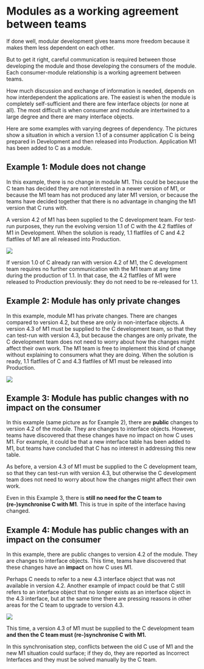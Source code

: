 # Modules as a working agreement between teams

If done well, modular development gives teams more freedom because it makes them less dependent on each other.

But to get it right, careful communication is required between those developing the module and those developing the consumers of the module. Each consumer-module relationship is a working agreement between teams.

How much discussion and exchange of information is needed, depends on how interdependent the applications are. The easiest is when the module is completely self-sufficient and there are few interface objects (or none at all). The most difficult is when consumer and module are intertwined to a large degree and there are many interface objects.

Here are some examples with varying degrees of dependency. The pictures show a situation in which a version 1.1 of a consumer application C is being prepared in Development and then released into Production. Application M1 has been added to C as a module.

## Example 1: Module does not change

In this example, there is no change in module M1. This could be because the C team has decided they are not interested in a newer version of M1, or because the M1 team has not produced any later M1 version, or because the teams have decided together that there is no advantage in changing the M1 version that C runs with.

A version 4.2 of M1 has been supplied to the C development team. For test-run purposes, they run the evolving version 1.1 of C with the 4.2 flatfiles of M1 in Development. When the solution is ready, 1.1 flatfiles of C and 4.2 flatfiles of M1 are all released into Production.

![](/api/Repositories/Modular%20development/assets/b13524a3-9fb8-432e-b574-752cda96b42c.png)

If version 1.0 of C already ran with version 4.2 of M1, the C development team requires no further communication with the M1 team at any time during the production of 1.1. In that case, the 4.2 flatfiles of M1 were released to Production previously: they do not need to be re-released for 1.1.

## Example 2: Module has only private changes

In this example, module M1 has private changes. There are changes compared to version 4.2, but these are only in non-interface objects. A version 4.3 of M1 must be supplied to the C development team, so that they can test-run with version 4.3, but because the changes are only private, the C development team does not need to worry about how the changes might affect their own work. The M1 team is free to implement this kind of change without explaining to consumers what they are doing. When the solution is ready, 1.1 flatfiles of C and 4.3 flatfiles of M1 must be released into Production.

![](/api/Repositories/Modular%20development/assets/bdbe44c5-7ac6-4eea-8e25-e7d46b7dd34a.png)

## Example 3: Module has public changes with no impact on the consumer

In this example (same picture as for Example 2), there are **public** changes to version 4.2 of the module. They are changes to interface objects. However, teams have discovered that these changes have no impact on how C uses M1. For example, it could be that a new interface table has been added to M1, but teams have concluded that C has no interest in addressing this new table.

As before, a version 4.3 of M1 must be supplied to the C development team, so that they can test-run with version 4.3, but otherwise the C development team does not need to worry about how the changes might affect their own work.

Even in this Example 3, there is **still no need for the C team to (re-)synchronise C with M1**. This is true in spite of the interface having changed.

## Example 4: Module has public changes with an impact on the consumer

In this example, there are public changes to version 4.2 of the module. They are changes to interface objects. This time, teams have discovered that these changes have an **impact** on how C uses M1.

Perhaps C needs to refer to a new 4.3 interface object that was not available in version 4.2. Another example of impact could be that C still refers to an interface object that no longer exists as an interface object in the 4.3 interface, but at the same time there are pressing reasons in other areas for the C team to upgrade to version 4.3.

![](/api/Repositories/Modular%20development/assets/6d558fbc-eec8-4ffe-8eb6-5f5893641273.png)

This time, a version 4.3 of M1 must be supplied to the C development team **and then the C team must (re-)synchronise C with M1.**

In this synchronisation step, conflicts between the old C use of M1 and the new M1 situation could surface; if they do, they are reported as Incorrect Interfaces and they must be solved manually by the C team. 